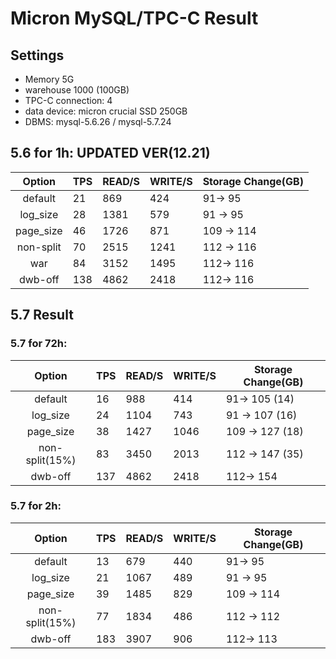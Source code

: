 # Micron MySQL/TPC-C Result


## Settings

- Memory 5G
- warehouse 1000 (100GB)
- TPC-C connection: 4
- data device: micron crucial SSD 250GB
- DBMS: mysql-5.6.26 / mysql-5.7.24


## 5.6 for 1h: **UPDATED VER(12.21)**

| Option   |  TPS | READ/S | WRITE/S  | Storage Change(GB)| 
|:----------:|-------------|-------------|-------------|-------------|
|default| 21 | 869 | 424   | 91-> 95  |
|log_size| 28 | 1381  | 579 | 91 -> 95 |
|page_size| 46 |  1726 | 871 | 109 -> 114|
|non-split| 70 | 2515 | 1241 | 112 -> 116 | 
|war | 84 |  3152 | 1495 |112-> 116 | 
|dwb-off | 138 |  4862 | 2418 |112-> 116 | 


## 5.7 Result
### 5.7 for 72h:

| Option   |  TPS | READ/S | WRITE/S  |Storage Change(GB)| 
|:----------:|-------------|-------------|-------------|-------------|
|default| 16 | 988  | 414 | 91-> 105 (14)  |
|log_size| 24 | 1104  | 743 |  91 -> 107 (16) |
|page_size| 38 |   1427 | 1046  |109 -> 127 (18)|
|non-split(15%)| 83 | 3450  | 2013 | 112 -> 147 (35) | 
|dwb-off | 137 |  4862 | 2418 | 112-> 154 | 

### 5.7 for 2h:

| Option   |  TPS | READ/S | WRITE/S  | Storage Change(GB)| 
|:----------:|-------------|-------------|-------------|-------------|
|default| 13 | 679  | 440  | 91-> 95  |
|log_size| 21 | 1067  | 489 | 91 -> 95 |
|page_size| 39 |  1485 | 829 | 109 -> 114|
|non-split(15%)| 77 | 1834  | 486 | 112 -> 112 | 
|dwb-off | 183 |  3907 | 906 | 112-> 113 | 
